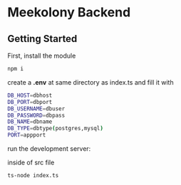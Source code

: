 # Meekolony Backend

## Getting Started

First, install the module
```bash
npm i
```

create a **.env** at same directory as index.ts and fill it with
```bash
DB_HOST=dbhost
DB_PORT=dbport
DB_USERNAME=dbuser
DB_PASSWORD=dbpass
DB_NAME=dbname
DB_TYPE=dbtype(postgres,mysql)
PORT=appport
```

run the development server:

inside of src file
```bash
ts-node index.ts
```
